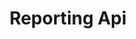 ---
title: Reporting Api
open-api-url: https://rest.trackmatic.co.za/api/v2/reporting/docs/latest
layout: open-api
---